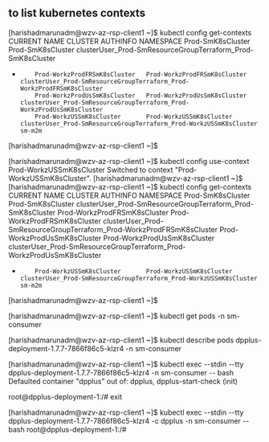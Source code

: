 ## to list kubernetes contexts 

[harishadmarunadm@wzv-az-rsp-client1 ~]$ kubectl config get-contexts
CURRENT   NAME                           CLUSTER                        AUTHINFO                                                                 NAMESPACE
          Prod-SmK8sCluster              Prod-SmK8sCluster              clusterUser_Prod-SmResourceGroupTerraform_Prod-SmK8sCluster
*         Prod-WorkzProdFRSmK8sCluster   Prod-WorkzProdFRSmK8sCluster   clusterUser_Prod-SmResourceGroupTerraform_Prod-WorkzProdFRSmK8sCluster
          Prod-WorkzProdUsSmK8sCluster   Prod-WorkzProdUsSmK8sCluster   clusterUser_Prod-SmResourceGroupTerraform_Prod-WorkzProdUsSmK8sCluster
          Prod-WorkzUSSmK8sCluster       Prod-WorkzUSSmK8sCluster       clusterUser_Prod-SmResourceGroupTerraform_Prod-WorkzUSSmK8sCluster       sm-m2m
[harishadmarunadm@wzv-az-rsp-client1 ~]$

[harishadmarunadm@wzv-az-rsp-client1 ~]$ kubectl config use-context Prod-WorkzUSSmK8sCluster
Switched to context "Prod-WorkzUSSmK8sCluster".
[harishadmarunadm@wzv-az-rsp-client1 ~]$
[harishadmarunadm@wzv-az-rsp-client1 ~]$ kubectl config get-contexts
CURRENT   NAME                           CLUSTER                        AUTHINFO                                                                 NAMESPACE
          Prod-SmK8sCluster              Prod-SmK8sCluster              clusterUser_Prod-SmResourceGroupTerraform_Prod-SmK8sCluster
          Prod-WorkzProdFRSmK8sCluster   Prod-WorkzProdFRSmK8sCluster   clusterUser_Prod-SmResourceGroupTerraform_Prod-WorkzProdFRSmK8sCluster
          Prod-WorkzProdUsSmK8sCluster   Prod-WorkzProdUsSmK8sCluster   clusterUser_Prod-SmResourceGroupTerraform_Prod-WorkzProdUsSmK8sCluster
*         Prod-WorkzUSSmK8sCluster       Prod-WorkzUSSmK8sCluster       clusterUser_Prod-SmResourceGroupTerraform_Prod-WorkzUSSmK8sCluster       sm-m2m
[harishadmarunadm@wzv-az-rsp-client1 ~]$

[harishadmarunadm@wzv-az-rsp-client1 ~]$ kubectl get pods -n sm-consumer

[harishadmarunadm@wzv-az-rsp-client1 ~]$ kubectl describe pods dpplus-deployment-1.7.7-7866f86c5-klzr4 -n sm-consumer

[harishadmarunadm@wzv-az-rsp-client1 ~]$ kubectl exec --stdin --tty dpplus-deployment-1.7.7-7866f86c5-klzr4 -n sm-consumer -- bash
Defaulted container "dpplus" out of: dpplus, dpplus-start-check (init)

root@dpplus-deployment-1:/# exit

[harishadmarunadm@wzv-az-rsp-client1 ~]$ kubectl exec --stdin --tty dpplus-deployment-1.7.7-7866f86c5-klzr4 -c dpplus -n sm-consumer -- bash
root@dpplus-deployment-1:/#



